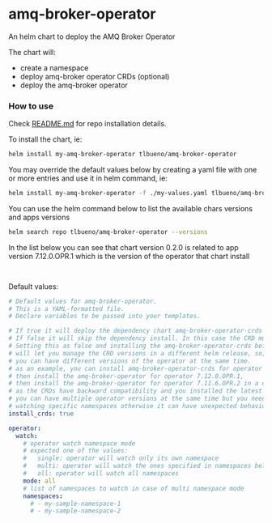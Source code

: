 # amq-broker-operator

An helm chart to deploy the AMQ Broker Operator

The chart will:
- create a namespace
- deploy amq-broker operator CRDs (optional)
- deploy the amq-broker operator

### How to use

Check [README.md](../../README.md) for repo installation details.

To install the chart, ie:
```sh
helm install my-amq-broker-operator tlbueno/amq-broker-operator
```

You may override the default values below by creating a yaml file with one or more entries and use it in helm command, ie:
```sh
helm install my-amq-broker-operator -f ./my-values.yaml tlbueno/amq-broker-operator
```

You can use the helm command below to list the available chars versions and apps versions
```sh
helm search repo tlbueno/amq-broker-operator --versions
```

In the list below you can see that chart version 0.2.0 is related to app version 7.12.0.OPR.1 which is the version of the operator that chart install
```sh
 
```

Default values:
```yaml
# Default values for amq-broker-operator.
# This is a YAML-formatted file.
# Declare variables to be passed into your templates.

# If true it will deploy the dependency chart amq-broker-operator-crds
# If false it will skip the dependency install. In this case the CRD must be already installed
# Setting this as false and installing the amq-broker-operator-crds before
# will let you manage the CRD versions in a different helm release, so, in this case
# you can have different versions of the operator at the same time.
# as an example, you can install amq-broker-operator-crds for operator 7.12.0.OPR.1,
# then install the amq-broker-operator for operator 7.12.0.OPR.1,
# then install the amq-broker-operator for operator 7.11.6.OPR.2 in a different namespace
# as the CRDs have backward compatibility and you installed the latest one,
# you can have multiple operator versions at the same time but you need to ensure they are
# watching specific namespaces otherwise it can have unexpected behavior
install_crds: true

operator:
  watch:
    # operator watch namespace mode
    # expected one of the values:
    #   single: operator will watch only its own namespace
    #   multi: operator will watch the ones specified in namespaces below
    #   all: operator will watch all namespaces
    mode: all
    # list of namespaces to watch in case of multi namespace mode
    namespaces:
      # - my-sample-namespace-1
      # - my-sample-namespace-2
```

